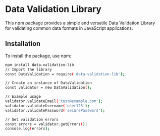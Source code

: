 # Data Validation Library

This npm package provides a simple and versatile Data Validation Library for validating common data formats in JavaScript applications.

## Installation

To install the package, use npm:

```bash
npm install data-validation-lib
// Import the library
const DataValidation = require('data-validation-lib');

// Create an instance of DataValidation
const validator = new DataValidation();

// Example usage
validator.validateEmail('test@example.com');
validator.validateUsername('user123');
validator.validatePassword('securePassword');

// Get validation errors
const errors = validator.getErrors();
console.log(errors);
